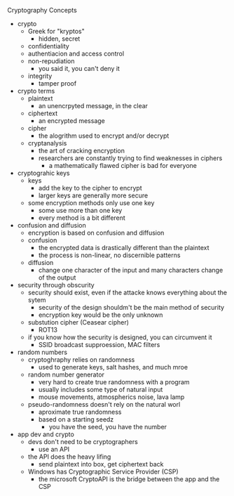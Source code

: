 Cryptography Concepts 

* crypto 
	* Greek for "kryptos"
		* hidden, secret 
	* confidentiality 
	* authentiacion and access control 
	* non-repudiation 
		* you said it, you can't deny it 
	* integrity 
		* tamper proof 
* crypto terms 
	* plaintext 
		* an unencrpyted message, in the clear 
	* ciphertext 
		* an encrypted message 
	* cipher 
		* the alogrithm used to encrypt and/or decrypt 
	* cryptanalysis 
		* the art of cracking encryption 
		* researchers are constantly trying to find weaknesses in ciphers 
			* a mathematically flawed cipher is bad for everyone 
* cryptograhic keys 
	* keys 
		* add the key to the cipher to encrypt 
		* larger keys are generally more secure 
	* some encryption methods only use one key 
		* some use more than one key 
		* every method is a bit different 
* confusion and diffusion 
	* encryption is based on confusion and diffusion 
	* confusion 
		* the encrypted data is drastically different than the plaintext 
		* the process is non-linear, no discernible patterns 
	* diffusion 
		* change one character of the input and many characters change of the output 
* security through obscurity 
	* security should exist, even if the attacke knows everything about the sytem 
		* security of the design shouldm't be the main method of security 
		* encryption key would be the only unknown 
	* substution cipher (Ceasear cipher)
		* ROT13 
	* if you know how the security is designed, you can circumvent it 
		* SSID broadcast supproession, MAC filters
* random numbers 
	* cryptoghraphy relies on randomness 
		* used to generate keys, salt hashes, and much mroe 
	* random number generator 
		* very hard to create true randomness with a program
		* usually includes some type of natural input 
		* mouse movements, atmospherics noise, lava lamp 
	* pseudo-randomness doesn't rely on the natural worl
		* aproximate true randomness 
		* based on a starting seedz 
			* you have the seed, you have the number 
* app dev and crypto 
	* devs don't need  to be cryptographers 
		* use an API
	* the API does the heavy lifing 
		* send plaintext into box, get ciphertext back 
	* Windows has Cryptographic Service Provider (CSP)
		* the microsoft CryptoAPI is the bridge between the app and the CSP 